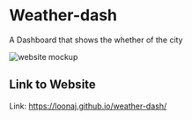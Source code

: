 # Weather-dash
A Dashboard that shows the whether of the city


![website mockup](./images/assets/demo.png)

## Link to Website
Link: https://loonaj.github.io/weather-dash/
